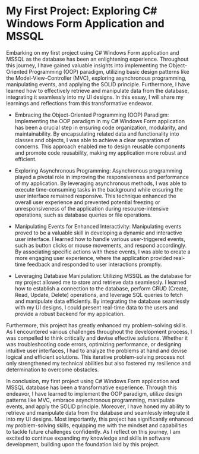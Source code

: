 # My First Project: Exploring C# Windows Form Application and MSSQL

Embarking on my first project using C# Windows Form application and MSSQL as the database has been an enlightening experience. Throughout this journey, I have gained valuable insights into implementing the Object-Oriented Programming (OOP) paradigm, utilizing basic design patterns like the Model-View-Controller (MVC), exploring asynchronous programming, manipulating events, and applying the SOLID principle. Furthermore, I have learned how to effectively retrieve and manipulate data from the database, integrating it seamlessly into my UI designs. In this essay, I will share my learnings and reflections from this transformative endeavor.

- Embracing the Object-Oriented Programming (OOP) Paradigm:
Implementing the OOP paradigm in my C# Windows Form application has been a crucial step in ensuring code organization, modularity, and maintainability. By encapsulating related data and functionality into classes and objects, I was able to achieve a clear separation of concerns. This approach enabled me to design reusable components and promote code reusability, making my application more robust and efficient.

- Exploring Asynchronous Programming:
Asynchronous programming played a pivotal role in improving the responsiveness and performance of my application. By leveraging asynchronous methods, I was able to execute time-consuming tasks in the background while ensuring the user interface remained responsive. This technique enhanced the overall user experience and prevented potential freezing or unresponsiveness of the application during resource-intensive operations, such as database queries or file operations.

- Manipulating Events for Enhanced Interactivity:
Manipulating events proved to be a valuable skill in developing a dynamic and interactive user interface. I learned how to handle various user-triggered events, such as button clicks or mouse movements, and respond accordingly. By associating specific actions with these events, I was able to create a more engaging user experience, where the application provided real-time feedback and responded to user interactions promptly.

- Leveraging Database Manipulation:
Utilizing MSSQL as the database for my project allowed me to store and retrieve data seamlessly. I learned how to establish a connection to the database, perform CRUD (Create, Read, Update, Delete) operations, and leverage SQL queries to fetch and manipulate data efficiently. By integrating the database seamlessly with my UI designs, I could present real-time data to the users and provide a robust backend for my application.

Furthermore, this project has greatly enhanced my problem-solving skills. As I encountered various challenges throughout the development process, I was compelled to think critically and devise effective solutions. Whether it was troubleshooting code errors, optimizing performance, or designing intuitive user interfaces, I had to analyze the problems at hand and devise logical and efficient solutions. This iterative problem-solving process not only strengthened my technical abilities but also fostered my resilience and determination to overcome obstacles.

In conclusion, my first project using C# Windows Form application and MSSQL database has been a transformative experience. Through this endeavor, I have learned to implement the OOP paradigm, utilize design patterns like MVC, embrace asynchronous programming, manipulate events, and apply the SOLID principle. Moreover, I have honed my ability to retrieve and manipulate data from the database and seamlessly integrate it into my UI designs. Most importantly, this project has significantly enhanced my problem-solving skills, equipping me with the mindset and capabilities to tackle future challenges confidently. As I reflect on this journey, I am excited to continue expanding my knowledge and skills in software development, building upon the foundation laid by this project.